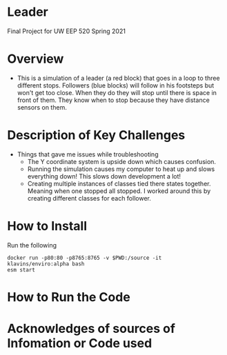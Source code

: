 # Leader
Final Project for UW EEP 520 Spring 2021

# Overview
- This is a simulation of a leader (a red block) that goes in a loop to three different stops. Followers (blue blocks) will follow in his footsteps but won't get too close. When they do they will stop until there is space in front of them. They know when to stop because they have distance sensors on them.

# Description of Key Challenges
- Things that gave me issues while troubleshooting
  -  The Y coordinate system is upside down which causes confusion.
  -  Running the simulation causes my computer to heat up and slows everything down! This slows down development a lot!
  -  Creating multiple instances of classes tied there states together. Meaning when one stopped all stopped. I worked around this by creating different classes for each follower.

# How to Install
Run the following
```
docker run -p80:80 -p8765:8765 -v $PWD:/source -it klavins/enviro:alpha bash
esm start
```

# How to Run the Code

# Acknowledges of sources of Infomation or Code used
